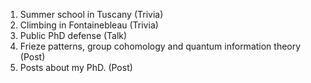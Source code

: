 1. Summer school in Tuscany (Trivia)
1. Climbing in Fontainebleau (Trivia)
1. Public PhD defense (Talk)
1. Frieze patterns, group cohomology and quantum information theory (Post)
1. Posts about my PhD. (Post)
